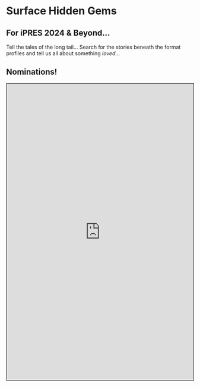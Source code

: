# Surface Hidden Gems
## For iPRES 2024 & Beyond...

Tell the tales of the long tail... Search for the stories beneath the format profiles and tell us all about something _loved_...

## Nominations!

<iframe src="https://padlet.com/anj/breakout-link/Bbjnqxr6KpJP493Q-1JkMb0Rm04rJXdD8" style="width: 100%; height: 800px; border: 1px solid black;"></iframe>